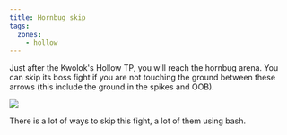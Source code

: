 ```yaml
---
title: Hornbug skip
tags:
  zones:
    - hollow
---
```


Just after the Kwolok's Hollow TP, you will reach the hornbug arena. You can skip its boss fight if you are not touching the ground between these arrows (this include the ground in the spikes and OOB).

![](https://i.imgur.com/5xvWoj5.jpeg)

There is a lot of ways to skip this fight, a lot of them using bash.

<youtube-video id="_3__d62-S70"></youtube-video>




